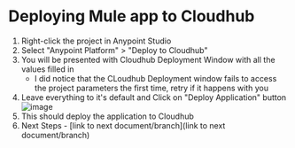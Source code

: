 # Deploying Mule app to Cloudhub
1. Right-click the project in Anypoint Studio
2. Select "Anypoint Platform" > "Deploy to Cloudhub"
3. You will be presented with Cloudhub Deployment Window with all the values filled in
    * I did notice that the CLoudhub Deployment window fails to access the project parameters the first time, retry if it happens with you
4. Leave everything to it's default and Click on "Deploy Application" button
![image](https://user-images.githubusercontent.com/7286649/99346712-48039600-2863-11eb-86f2-4afb9d13048c.png)
5. This should deploy the application to Cloudhub
6. Next Steps - [link to next document/branch](link to next document/branch)